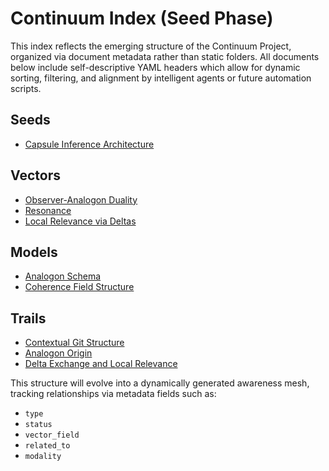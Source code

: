 # Continuum Index (Seed Phase)

This index reflects the emerging structure of the Continuum Project, organized via document metadata rather than static folders. All documents below include self-descriptive YAML headers which allow for dynamic sorting, filtering, and alignment by intelligent agents or future automation scripts.

## Seeds
- [Capsule Inference Architecture](seeds/capsule_inference_architecture.md)

## Vectors
- [Observer-Analogon Duality](vectors/observer_analogon_duality.md)
- [Resonance](vectors/resonance.md)
- [Local Relevance via Deltas](vectors/local_relevance_via_deltas.md)

## Models
- [Analogon Schema](models/analogon_schema.md)
- [Coherence Field Structure](models/coherence_field_structure.md)

## Trails
- [Contextual Git Structure](trails/trail-001-contexutal_git_structure.md)
- [Analogon Origin](trails/trail-002-analogon_origin.md)
- [Delta Exchange and Local Relevance](trails/trail-003-delta_exchange_and_local_relevance.md)

This structure will evolve into a dynamically generated awareness mesh, tracking relationships via metadata fields such as:
- `type`
- `status`
- `vector_field`
- `related_to`
- `modality`

